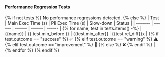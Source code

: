 #### Performance Regression Tests
{% if not tests %}
No performance regressions detected.
{% else %}
| Test | Main Exec Time (s) | PR Exec Time (s) | Slow-down | Status |
| ------- | ------ | ------ | ------ | ------ |
{% for name, test in tests.items() -%}
| {{name}} | {{ test.min_before }} | {{test.min_after}} | {{test.rel_diff}}x | {% if test.outcome == "success" %} :white_check_mark: {% elif test.outcome == "warning" %} :warning: {% elif test.outcome == "improvement" %} :rocket: {% else %} :x: {% endif %} |
{% endfor %}
{% endif %}